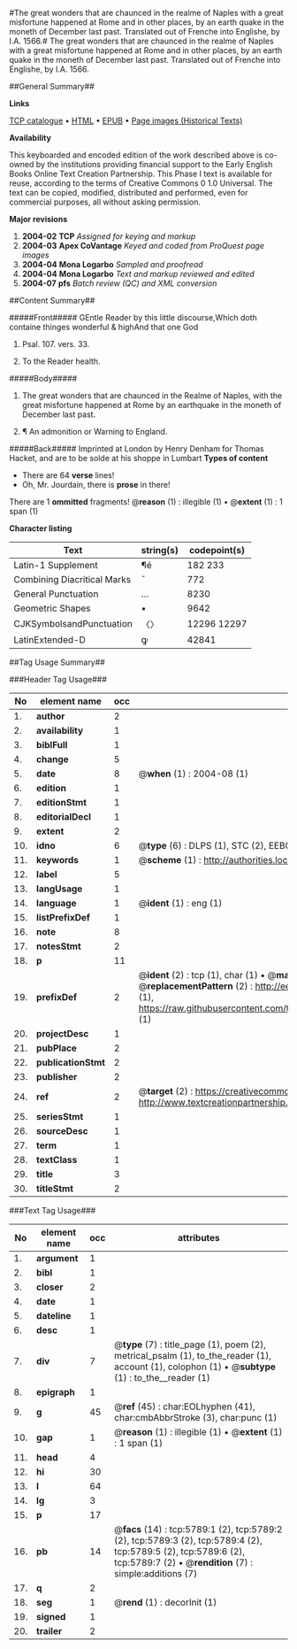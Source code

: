 #The great wonders that are chaunced in the realme of Naples with a great misfortune happened at Rome and in other places, by an earth quake in the moneth of December last past. Translated out of Frenche into Englishe, by I.A. 1566.#
The great wonders that are chaunced in the realme of Naples with a great misfortune happened at Rome and in other places, by an earth quake in the moneth of December last past. Translated out of Frenche into Englishe, by I.A. 1566.

##General Summary##

**Links**

[TCP catalogue](http://www.ota.ox.ac.uk/tcp/)  • 
[HTML](http://tei.it.ox.ac.uk/tcp/Texts-HTML/free/A07/A07993.html)  • 
[EPUB](http://tei.it.ox.ac.uk/tcp/Texts-EPUB/free/A07/A07993.epub) • 
[Page images (Historical Texts)](https://data.historicaltexts.jisc.ac.uk/view?pubId=eebo-99841225e&pageId=eebo-99841225e-5789-1)

**Availability**

This keyboarded and encoded edition of the
	       work described above is co-owned by the institutions
	       providing financial support to the Early English Books
	       Online Text Creation Partnership. This Phase I text is
	       available for reuse, according to the terms of Creative
	       Commons 0 1.0 Universal. The text can be copied,
	       modified, distributed and performed, even for
	       commercial purposes, all without asking permission.

**Major revisions**

1. __2004-02__ __TCP__ *Assigned for keying and markup*
1. __2004-03__ __Apex CoVantage__ *Keyed and coded from ProQuest page images*
1. __2004-04__ __Mona Logarbo__ *Sampled and proofread*
1. __2004-04__ __Mona Logarbo__ *Text and markup reviewed and edited*
1. __2004-07__ __pfs__ *Batch review (QC) and XML conversion*

##Content Summary##

#####Front#####
GEntle Reader by this little discourse,Which doth containe thinges wonderful & highAnd that one God 
1. Psal. 107. vers. 33.

1. To the Reader health.

#####Body#####

1. The great wonders that are chaunced in the Realme of Naples, with the great misfortune happened at Rome by an earthquake in the moneth of December last past.

1. ¶ An admonition or Warning to England.

#####Back#####
Imprinted at London by Henry Denham for Thomas Hacket, and are to be solde at his shoppe in Lumbart 
**Types of content**

  * There are 64 **verse** lines!
  * Oh, Mr. Jourdain, there is **prose** in there!

There are 1 **ommitted** fragments! 
 @__reason__ (1) : illegible (1)  •  @__extent__ (1) : 1 span (1)

**Character listing**


|Text|string(s)|codepoint(s)|
|---|---|---|
|Latin-1 Supplement|¶é|182 233|
|Combining             Diacritical Marks|̄|772|
|General Punctuation|…|8230|
|Geometric Shapes|▪|9642|
|CJKSymbolsandPunctuation|〈〉|12296 12297|
|LatinExtended-D|ꝙ|42841|

##Tag Usage Summary##

###Header Tag Usage###

|No|element name|occ|attributes|
|---|---|---|---|
|1.|__author__|2||
|2.|__availability__|1||
|3.|__biblFull__|1||
|4.|__change__|5||
|5.|__date__|8| @__when__ (1) : 2004-08 (1)|
|6.|__edition__|1||
|7.|__editionStmt__|1||
|8.|__editorialDecl__|1||
|9.|__extent__|2||
|10.|__idno__|6| @__type__ (6) : DLPS (1), STC (2), EEBO-CITATION (1), PROQUEST (1), VID (1)|
|11.|__keywords__|1| @__scheme__ (1) : http://authorities.loc.gov/ (1)|
|12.|__label__|5||
|13.|__langUsage__|1||
|14.|__language__|1| @__ident__ (1) : eng (1)|
|15.|__listPrefixDef__|1||
|16.|__note__|8||
|17.|__notesStmt__|2||
|18.|__p__|11||
|19.|__prefixDef__|2| @__ident__ (2) : tcp (1), char (1)  •  @__matchPattern__ (2) : ([0-9\-]+):([0-9IVX]+) (1), (.+) (1)  •  @__replacementPattern__ (2) : http://eebo.chadwyck.com/downloadtiff?vid=$1&page=$2 (1), https://raw.githubusercontent.com/textcreationpartnership/Texts/master/tcpchars.xml#$1 (1)|
|20.|__projectDesc__|1||
|21.|__pubPlace__|2||
|22.|__publicationStmt__|2||
|23.|__publisher__|2||
|24.|__ref__|2| @__target__ (2) : https://creativecommons.org/publicdomain/zero/1.0/ (1), http://www.textcreationpartnership.org/docs/. (1)|
|25.|__seriesStmt__|1||
|26.|__sourceDesc__|1||
|27.|__term__|1||
|28.|__textClass__|1||
|29.|__title__|3||
|30.|__titleStmt__|2||


###Text Tag Usage###

|No|element name|occ|attributes|
|---|---|---|---|
|1.|__argument__|1||
|2.|__bibl__|1||
|3.|__closer__|2||
|4.|__date__|1||
|5.|__dateline__|1||
|6.|__desc__|1||
|7.|__div__|7| @__type__ (7) : title_page (1), poem (2), metrical_psalm (1), to_the_reader (1), account (1), colophon (1)  •  @__subtype__ (1) : to_the__reader (1)|
|8.|__epigraph__|1||
|9.|__g__|45| @__ref__ (45) : char:EOLhyphen (41), char:cmbAbbrStroke (3), char:punc (1)|
|10.|__gap__|1| @__reason__ (1) : illegible (1)  •  @__extent__ (1) : 1 span (1)|
|11.|__head__|4||
|12.|__hi__|30||
|13.|__l__|64||
|14.|__lg__|3||
|15.|__p__|17||
|16.|__pb__|14| @__facs__ (14) : tcp:5789:1 (2), tcp:5789:2 (2), tcp:5789:3 (2), tcp:5789:4 (2), tcp:5789:5 (2), tcp:5789:6 (2), tcp:5789:7 (2)  •  @__rendition__ (7) : simple:additions (7)|
|17.|__q__|2||
|18.|__seg__|1| @__rend__ (1) : decorInit (1)|
|19.|__signed__|1||
|20.|__trailer__|2||
